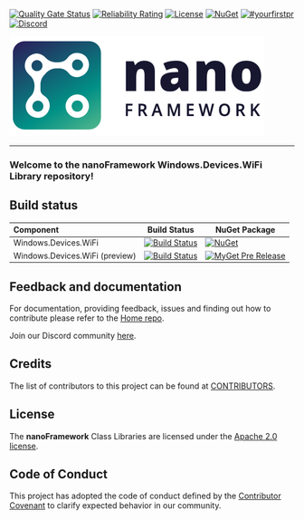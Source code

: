[![Quality Gate Status](https://sonarcloud.io/api/project_badges/measure?project=nanoframework_lib-Windows.Devices.WiFi&metric=alert_status)](https://sonarcloud.io/dashboard?id=nanoframework_lib-Windows.Devices.WiFi) [![Reliability Rating](https://sonarcloud.io/api/project_badges/measure?project=nanoframework_lib-Windows.Devices.WiFi&metric=reliability_rating)](https://sonarcloud.io/dashboard?id=nanoframework_lib-Windows.Devices.WiFi) [![License](https://img.shields.io/badge/License-Apache%202.0-blue.svg)](https://github.com/nanoframework/Home/blob/master/LICENSE) [![NuGet](https://img.shields.io/nuget/dt/nanoFramework.Windows.Devices.WiFi.svg)]() [![#yourfirstpr](https://img.shields.io/badge/first--timers--only-friendly-blue.svg)](https://github.com/nanoframework/Home/blob/master/CONTRIBUTING.md) [![Discord](https://img.shields.io/discord/478725473862549535.svg)](https://discord.gg/gCyBu8T)


![nanoFramework logo](https://github.com/nanoframework/Home/blob/master/resources/logo/nanoFramework-repo-logo.png)

-----

### Welcome to the **nanoFramework** Windows.Devices.WiFi Library repository!


## Build status

| Component | Build Status | NuGet Package |
|:-|---|---|
| Windows.Devices.WiFi | [![Build Status](https://dev.azure.com/nanoframework/Windows.Devices.WiFi/_apis/build/status/nanoframework.lib-Windows.Devices.WiFi?branchName=develop)](https://dev.azure.com/nanoframework/Windows.Devices.WiFi/_build/latest?definitionId=13?branchName=master) | [![NuGet](https://img.shields.io/nuget/v/nanoFramework.Windows.Devices.WiFi.svg)](https://www.nuget.org/packages/nanoFramework.Windows.Devices.WiFi/)  |
| Windows.Devices.WiFi (preview) | [![Build Status](https://dev.azure.com/nanoframework/Windows.Devices.WiFi/_apis/build/status/nanoframework.lib-Windows.Devices.WiFi?branchName=develop)](https://dev.azure.com/nanoframework/Windows.Devices.WiFi/_build/latest?definitionId=13?branchName=develop) | [![MyGet Pre Release](https://img.shields.io/myget/nanoframework-dev/vpre/nanoFramework.Windows.Devices.WiFi.svg)](https://www.myget.org/feed/nanoframework-dev/package/nuget/nanoFramework.Windows.Devices.WiFi) |

## Feedback and documentation

For documentation, providing feedback, issues and finding out how to contribute please refer to the [Home repo](https://github.com/nanoframework/Home).


Join our Discord community [here](https://discord.gg/gCyBu8T).


## Credits

The list of contributors to this project can be found at [CONTRIBUTORS](https://github.com/nanoframework/Home/blob/master/CONTRIBUTORS.md).


## License

The **nanoFramework** Class Libraries are licensed under the [Apache 2.0 license](http://www.apache.org/licenses/LICENSE-2.0).


## Code of Conduct
This project has adopted the code of conduct defined by the [Contributor Covenant](http://contributor-covenant.org/)
to clarify expected behavior in our community.
